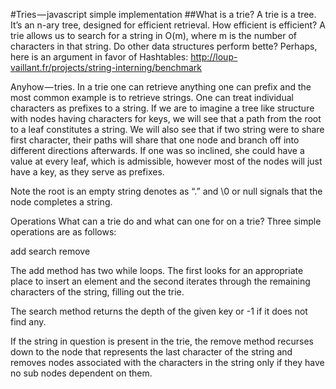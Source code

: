#Tries — javascript simple implementation
##What is a trie?
A trie is a tree. It’s an n-ary tree, designed for efficient retrieval. How efficient is efficient? A trie allows us to search for a string in O(m), where m is the number of characters in that string. Do other data structures perform bette? Perhaps, here is an argument in favor of Hashtables:
http://loup-vaillant.fr/projects/string-interning/benchmark

Anyhow — tries. In a trie one can retrieve anything one can prefix and the most common example is to retrieve strings. One can treat individual characters as prefixes to a string. If we are to imagine a tree like structure with nodes having characters for keys, we will see that a path from the root to a leaf constitutes a string. We will also see that if two string were to share first character, their paths will share that one node and branch off into different directions afterwards. If one was so inclined, she could have a value at every leaf, which is admissible, however most of the nodes will just have a key, as they serve as prefixes.

Note the root is an empty string denotes as “.” and \0 or null signals that the node completes a string.

Operations
What can a trie do and what can one for on a trie? Three simple operations are as follows:

add
search
remove

The add method has two while loops. The first looks for an appropriate place to insert an element and the second iterates through the remaining characters of the string, filling out the trie.

The search method returns the depth of the given key or -1 if it does not find any.

If the string in question is present in the trie, the remove method recurses down to the node that represents the last character of the string and removes nodes associated with the characters in the string only if they have no sub nodes dependent on them.